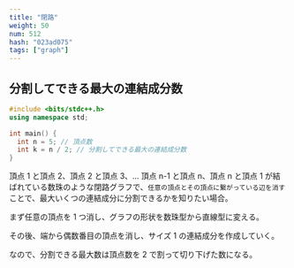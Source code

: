 ```yaml
---
title: "閉路"
weight: 50
num: 512
hash: "023ad075"
tags: ["graph"]
---
```


## 分割してできる最大の連結成分数

```cpp
#include <bits/stdc++.h>
using namespace std;

int main() {
  int n = 5; // 頂点数
  int k = n / 2; // 分割してできる最大の連結成分数
}
```

頂点 1 と頂点 2、頂点 2 と頂点 3、... 頂点 n-1 と頂点 n、頂点 n と頂点 1 が結ばれている数珠のような閉路グラフで、`任意の頂点とその頂点に繋がっている辺を消す`ことで、最大いくつの連結成分に分割できるかを知りたい場合。

まず任意の頂点を 1 つ消し、グラフの形状を数珠型から直線型に変える。

その後、端から偶数番目の頂点を消し、サイズ 1 の連結成分を作成していく。

なので、分割できる最大数は頂点数を 2 で割って切り下げた数になる。
